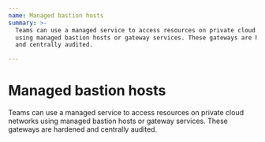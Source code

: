 ```yaml
---
name: Managed bastion hosts
summary: >-
  Teams can use a managed service to access resources on private cloud networks
  using managed bastion hosts or gateway services. These gateways are hardened
  and centrally audited.

---
```


# Managed bastion hosts

Teams can use a managed service to access resources on private cloud networks using managed bastion hosts or gateway services. These gateways are hardened and centrally audited.

